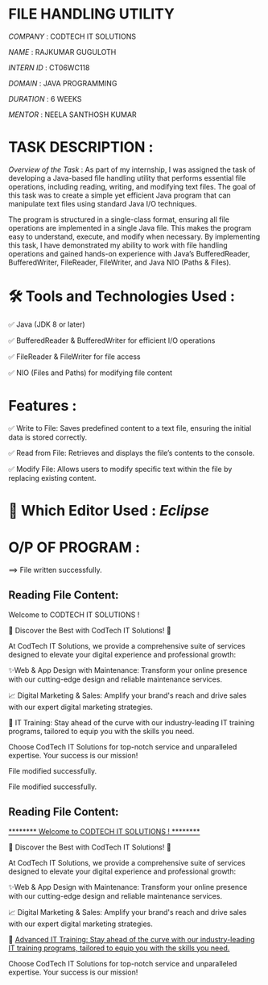 # FILE HANDLING UTILITY

*COMPANY* : CODTECH IT SOLUTIONS

*NAME*    : RAJKUMAR GUGULOTH

*INTERN ID* : CT06WC118

*DOMAIN*  : JAVA PROGRAMMING

*DURATION* : 6 WEEKS

*MENTOR*  : NEELA SANTHOSH KUMAR

# TASK DESCRIPTION :
*Overview of the Task* :
As part of my internship, I was assigned the task of developing a Java-based file handling utility that performs essential file operations,
including reading, writing, and modifying text files. The goal of this task was to create a simple yet efficient Java program that can manipulate text files using standard Java I/O techniques.

The program is structured in a single-class format, ensuring all file operations are implemented in a single Java file. This makes the program easy to understand, execute, and modify when necessary. 
By implementing this task, I have demonstrated my ability to work with file handling operations and gained hands-on experience with Java’s BufferedReader, BufferedWriter, FileReader, FileWriter,
and Java NIO (Paths & Files).

# 🛠️ Tools and Technologies Used :
✅ Java (JDK 8 or later)

✅ BufferedReader & BufferedWriter for efficient I/O operations

✅ FileReader & FileWriter for file access

✅ NIO (Files and Paths) for modifying file content

# Features :
✅ Write to File: Saves predefined content to a text file, ensuring the initial data is stored correctly.

✅ Read from File: Retrieves and displays the file’s contents to the console.

✅ Modify File: Allows users to modify specific text within the file by replacing existing content.

# 🚀 Which Editor Used : *Eclipse*

# O/P OF PROGRAM :

==> File written successfully.

Reading File Content:
--------------------------------------

Welcome to CODTECH IT SOLUTIONS !

🌟 Discover the Best with CodTech IT Solutions! 🌟

At CodTech IT Solutions, we provide a comprehensive suite of services designed to elevate your digital experience and professional growth:

✨Web & App Design with Maintenance: Transform your online presence with our cutting-edge design and reliable maintenance services.

📈 Digital Marketing & Sales: Amplify your brand's reach and drive sales with our expert digital marketing strategies.

🚀 IT Training: Stay ahead of the curve with our industry-leading IT training programs, tailored to equip you with the skills you need.

Choose CodTech IT Solutions for top-notch service and unparalleled expertise. Your success is our mission!

File modified successfully.

File modified successfully.

Reading File Content:
--------------------------------------

 <ins>******** Welcome to CODTECH IT SOLUTIONS ! ********</ins> 

🌟 Discover the Best with CodTech IT Solutions! 🌟

At CodTech IT Solutions, we provide a comprehensive suite of services designed to elevate your digital experience and professional growth:

✨Web & App Design with Maintenance: Transform your online presence with our cutting-edge design and reliable maintenance services.

📈 Digital Marketing & Sales: Amplify your brand's reach and drive sales with our expert digital marketing strategies.

🚀 <ins>Advanced IT Training:<ins/> Stay ahead of the curve with our industry-leading IT training programs, tailored to equip you with the skills you need.

Choose CodTech IT Solutions for top-notch service and unparalleled expertise. Your success is our mission!




